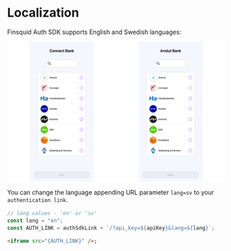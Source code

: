 # Localization

Finsquid Auth SDK supports English and Swedish languages:

![Color customization](./images/03.png)

You can change the language appending URL parameter `lang=sv` to your `authentication link`.

```js
// lang values - 'en' or 'sv'
const lang = "en";
const AUTH_LINK = authSdkLink + `/?api_key=${apiKey}&lang=${lang}`;
```

```html
<iframe src="{AUTH_LINK}" />;
```
